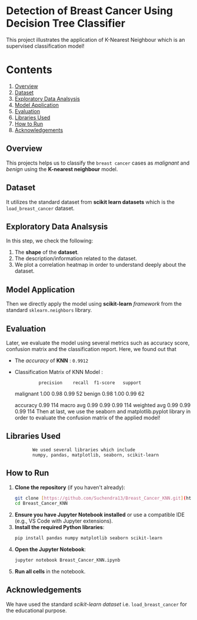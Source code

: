 # Detection of Breast Cancer Using Decision Tree Classifier
 This project illustrates the application of K-Nearest Neighbour which is an supervised classification model!

# Contents
1. [Overview](#overview)
2. [Dataset](#dataset)
3. [Exploratory Data Analsysis](#exploratory-data-analysis)
4. [Model Application](#model-application)
5. [Evaluation](#evaluation)
6. [Libraries Used](#libraries-used)
7. [How to Run](#how-to-run)
8. [Acknowledgements](#acknowledgements)

## Overview
 This projects helps us to classify the `breast cancer` cases as *malignant* and *benign* using the **K-nearest neighbour** model.

## Dataset
 It utilizes the standard dataset from **scikit learn datasets** which is the `load_breast_cancer` dataset.

## Exploratory Data Analsysis
 In this step, we check the following:
1. The **shape** of the **dataset**.
2. The description/information related to the dataset.
3. We plot a correlation heatmap in order to understand deeply about the dataset.

## Model Application
 Then we directly apply the model using **scikit-learn** *framework* from the standard `sklearn.neighbors` library.

## Evaluation
 Later, we evaluate the model using several metrics such as accuracy score, confusion matrix and the classification report.
Here, we found out that

* The *accuracy* of **KNN** : `0.9912`

* Classification Matrix of KNN Model :
  
               precision    recall  f1-score   support

   malignant       1.00      0.98      0.99        52
      benign       0.98      1.00      0.99        62

    accuracy                           0.99       114
   macro avg       0.99      0.99      0.99       114
weighted avg       0.99      0.99      0.99       114
Then at last, we use the seaborn and matplotlib.pyplot library in order to evaluate the confusion matrix of the applied model!

## Libraries Used
              We used several libraries which include
              numpy, pandas, matplotlib, seaborn, scikit-learn

## How to Run 
1.  **Clone the repository** (if you haven't already):
    ```bash
    git clone [https://github.com/Suchendra13/Breast_Cancer_KNN.git](https://github.com/Suchendra13/Breast_Cancer_KNN.git)
    cd Breast_Cancer_KNN
    ```
2.  **Ensure you have Jupyter Notebook installed** or use a compatible IDE (e.g., VS Code with Jupyter extensions).
3.  **Install the required Python libraries**:
    ```bash
    pip install pandas numpy matplotlib seaborn scikit-learn
    ```
4.  **Open the Jupyter Notebook**:
    ```bash
    jupyter notebook Breast_Cancer_KNN.ipynb
    ```
5.  **Run all cells** in the notebook.

## Acknowledgements
 We have used the standard *scikit-learn dataset* i.e. `load_breast_cancer` for the educational purpose.
